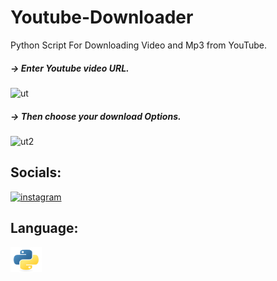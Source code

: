 # Youtube-Downloader
Python Script For Downloading Video and Mp3 from YouTube.
<h5>-> Enter Youtube video URL.</h5>


![ut](https://user-images.githubusercontent.com/104280578/164965657-d42a11cf-40b8-4258-acae-7691be7ae03c.png)

<h5>-> Then choose your download Options.</h5>

![ut2](https://user-images.githubusercontent.com/104280578/164965746-bf146b25-e9ef-4cdc-9cec-1d58940a1ffb.png)




<h2>Socials:</h2>
 <a href="https://www.instagram.com/thrudespair/" target="_blank">
   <img class="img" style="height: 40px; width:50px;" src="https://raw.githubusercontent.com/rahuldkjain/github-profile-readme-generator/master/src/images/icons/Social/instagram.svg" alt="instagram"> </img>
  </a>
  
<h2>Language:</h2>
   <a href="https://www.python.org/" target="_blank">
    <img style="height: 40px; width:50px;" src="https://raw.githubusercontent.com/devicons/devicon/master/icons/python/python-original.svg" alt="Python"> </img>
   </a>
